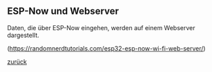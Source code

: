 <link rel="stylesheet" href="https://hi2272.github.io/StyleMD.css">

## ESP-Now und Webserver
Daten, die über ESP-Now eingehen, werden auf einem Webserver dargestellt.   


(https://randomnerdtutorials.com/esp32-esp-now-wi-fi-web-server/)


[zurück](../index.html)
